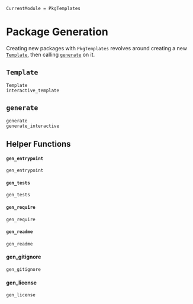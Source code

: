 ```@meta
CurrentModule = PkgTemplates
```

# Package Generation

Creating new packages with `PkgTemplates` revolves around creating a new
[`Template`](@ref), then calling [`generate`](@ref) on it.

## `Template`

```@docs
Template
interactive_template
```

## `generate`

```@docs
generate
generate_interactive
```

## Helper Functions

#### `gen_entrypoint`

```@docs
gen_entrypoint
```

#### `gen_tests`

```@docs
gen_tests
```

#### `gen_require`

```@docs
gen_require
```

#### `gen_readme`

```@docs
gen_readme
```

#### gen_gitignore

```@docs
gen_gitignore
```

#### gen_license
```@docs
gen_license
```
